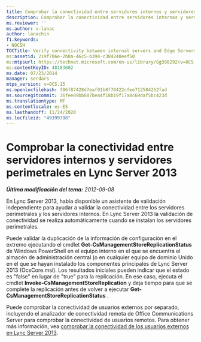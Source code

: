 ```yaml
---
title: Comprobar la conectividad entre servidores internos y servidores perimetrales
description: Comprobar la conectividad entre servidores internos y servidores perimetrales.
ms.reviewer: ''
ms.author: v-lanac
author: lanachin
f1.keywords:
- NOCSH
TOCTitle: Verify connectivity between internal servers and Edge Servers
ms:assetid: 219f706e-2b8a-46c5-b394-c384240eef50
ms:mtpsurl: https://technet.microsoft.com/en-us/library/Gg398292(v=OCS.15)
ms:contentKeyID: 48183602
ms.date: 07/23/2014
manager: serdars
mtps_version: v=OCS.15
ms.openlocfilehash: f86f87428d7eaf91b8f70422cfee712584252fad
ms.sourcegitcommit: 36fee89bb887bea4f18b19f17a8c69daf5bc423d
ms.translationtype: MT
ms.contentlocale: es-ES
ms.lasthandoff: 11/24/2020
ms.locfileid: "49399798"
---
```

# <a name="verify-connectivity-between-internal-servers-and-edge-servers-in-lync-server-2013"></a>Comprobar la conectividad entre servidores internos y servidores perimetrales en Lync Server 2013

<div data-xmlns="http://www.w3.org/1999/xhtml">

<div class="topic" data-xmlns="http://www.w3.org/1999/xhtml" data-msxsl="urn:schemas-microsoft-com:xslt" data-cs="https://msdn.microsoft.com/">

<div data-asp="https://msdn2.microsoft.com/asp">



</div>

<div id="mainSection">

<div id="mainBody">

<span> </span>

_**Última modificación del tema:** 2012-09-08_

En Lync Server 2013, había disponible un asistente de validación independiente para ayudar a validar la conectividad entre los servidores perimetrales y los servidores internos. En Lync Server 2013 la validación de conectividad se realiza automáticamente cuando se instalan los servidores perimetrales.

Puede validar la duplicación de la información de configuración en el extremo ejecutando el cmdlet **Get-CsManagementStoreReplicationStatus** de Windows PowerShell en el equipo interno en el que se encuentra el almacén de administración central (o en cualquier equipo de dominio Unido en el que se hayan instalado los componentes principales de Lync Server 2013 (OcsCore.msi). Los resultados iniciales pueden indicar que el estado es "false" en lugar de "true" para la replicación. En ese caso, ejecuta el cmdlet **Invoke-CsManagementStoreReplication** y deja tiempo para que se complete la replicación antes de volver a ejecutar **Get-CsManagementStoreReplicationStatus** .

Puede comprobar la conectividad de usuarios externos por separado, incluyendo el analizador de conectividad remota de Office Communications Server para comprobar la conectividad de usuarios remotos. Para obtener más información, vea [comprobar la conectividad de los usuarios externos en Lync Server 2013](lync-server-2013-verify-connectivity-for-external-users.md).

</div>

<span> </span>

</div>

</div>

</div>

